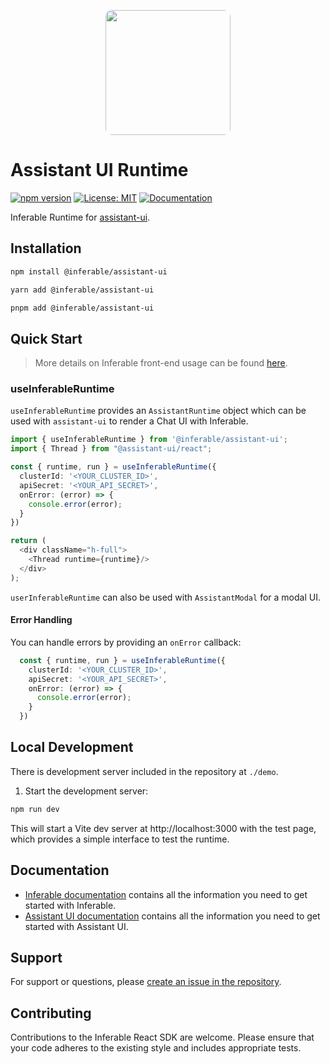<p align="center">
  <img src="https://a.inferable.ai/logo-hex.png" width="200" style="border-radius: 10px" />
</p>

# Assistant UI Runtime

[![npm version](https://badge.fury.io/js/%40inferable%2Freact.svg)](https://badge.fury.io/js/%40inferable%2Freact)
[![License: MIT](https://img.shields.io/badge/License-MIT-yellow.svg)](https://opensource.org/licenses/MIT)
[![Documentation](https://img.shields.io/badge/docs-inferable.ai-brightgreen)](https://docs.inferable.ai/)

Inferable Runtime for [assistant-ui](https://github.com/Yonom/assistant-ui).

## Installation

```bash
npm install @inferable/assistant-ui
```

```bash
yarn add @inferable/assistant-ui
```

```bash
pnpm add @inferable/assistant-ui
```

## Quick Start

> More details on Inferable front-end usage can be found [here](https://docs.inferable.ai/pages/frontend).

### useInferableRuntime

`useInferableRuntime` provides an `AssistantRuntime` object which can be used with `assistant-ui` to render a Chat UI with Inferable.

```typescript
import { useInferableRuntime } from '@inferable/assistant-ui';
import { Thread } from "@assistant-ui/react";

const { runtime, run } = useInferableRuntime({
  clusterId: '<YOUR_CLUSTER_ID>',
  apiSecret: '<YOUR_API_SECRET>',
  onError: (error) => {
    console.error(error);
  }
})

return (
  <div className="h-full">
    <Thread runtime={runtime}/>
  </div>
);
```

`userInferableRuntime` can also be used with `AssistantModal` for a modal UI.


#### Error Handling

You can handle errors by providing an `onError` callback:

```typescript
  const { runtime, run } = useInferableRuntime({
    clusterId: '<YOUR_CLUSTER_ID>',
    apiSecret: '<YOUR_API_SECRET>',
    onError: (error) => {
      console.error(error);
    }
  })
```


## Local Development

There is development server included in the repository at `./demo`.

1. Start the development server:
```bash
npm run dev
```

This will start a Vite dev server at http://localhost:3000 with the test page, which provides a simple interface to test the runtime.

## Documentation

- [Inferable documentation](https://docs.inferable.ai/) contains all the information you need to get started with Inferable.
- [Assistant UI documentation](https://www.assistant-ui.com/docs/getting-started) contains all the information you need to get started with Assistant UI.

## Support

For support or questions, please [create an issue in the repository](https://github.com/inferablehq/inferable/issues).

## Contributing

Contributions to the Inferable React SDK are welcome. Please ensure that your code adheres to the existing style and includes appropriate tests.
